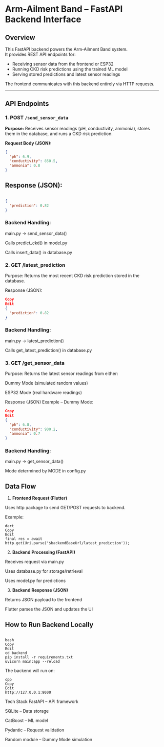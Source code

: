 # Arm-Ailment Band – FastAPI Backend Interface

## Overview
This FastAPI backend powers the Arm-Ailment Band system.  
It provides REST API endpoints for:
- Receiving sensor data from the frontend or ESP32
- Running CKD risk predictions using the trained ML model
- Serving stored predictions and latest sensor readings

The frontend communicates with this backend entirely via HTTP requests.

---

## API Endpoints

### 1. **POST** `/send_sensor_data`
**Purpose:** Receives sensor readings (pH, conductivity, ammonia), stores them in the database, and runs a CKD risk prediction.

**Request Body (JSON):**
```json
{
  "ph": 6.9,
  "conductivity": 850.5,
  "ammonia": 0.8
}
```
## Response (JSON):

```json

{
  "prediction": 0.82
}
```
### Backend Handling:

main.py → send_sensor_data()

Calls predict_ckd() in model.py

Calls insert_data() in database.py


###  2. **GET /latest_prediction**
Purpose: Returns the most recent CKD risk prediction stored in the database.

Response (JSON):

```json
Copy
Edit
{
  "prediction": 0.82
}
```

### Backend Handling:

main.py → latest_prediction()

Calls get_latest_prediction() in database.py


### 3. **GET /get_sensor_data**
Purpose: Returns the latest sensor readings from either:

Dummy Mode (simulated random values)

ESP32 Mode (real hardware readings)

Response (JSON) Example – Dummy Mode:

```json
Copy
Edit
{
  "ph": 6.8,
  "conductivity": 900.2,
  "ammonia": 0.7
}
```
### Backend Handling:

main.py → get_sensor_data()

Mode determined by MODE in config.py

## Data Flow

1. **Frontend Request (Flutter)**

Uses http package to send GET/POST requests to backend.

Example:
```
dart
Copy
Edit
final res = await http.get(Uri.parse('$backendBaseUrl/latest_prediction'));
```

2. **Backend Processing (FastAPI)**

Receives request via main.py

Uses database.py for storage/retrieval

Uses model.py for predictions

3. **Backend Response (JSON)**

Returns JSON payload to the frontend

Flutter parses the JSON and updates the UI

## How to Run Backend Locally

```

bash
Copy
Edit
cd backend
pip install -r requirements.txt
uvicorn main:app --reload
```

The backend will run on:

```
cpp
Copy
Edit
http://127.0.0.1:8000
```

Tech Stack
FastAPI – API framework

SQLite – Data storage

CatBoost – ML model

Pydantic – Request validation

Random module – Dummy Mode simulation
